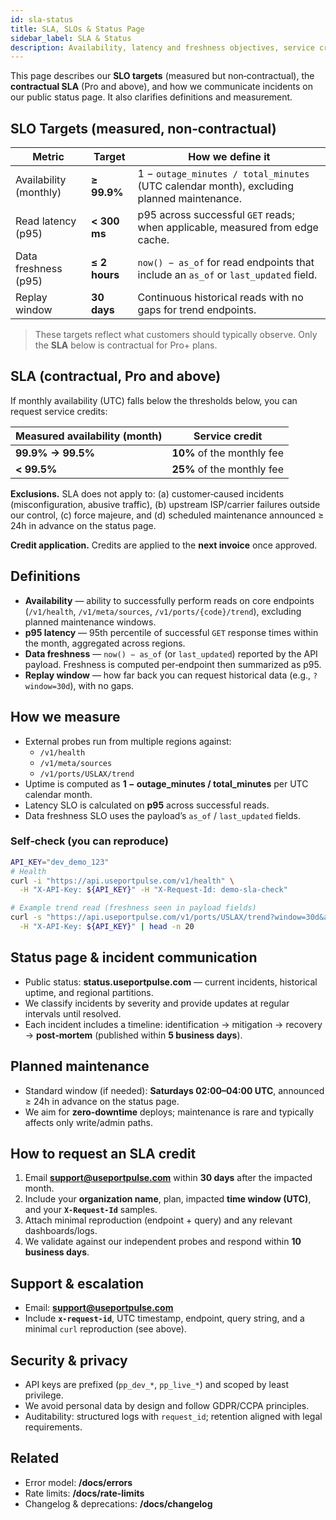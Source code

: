 ```yaml
---
id: sla-status
title: SLA, SLOs & Status Page
sidebar_label: SLA & Status
description: Availability, latency and freshness objectives, service credits, and public status page practices.
---
```


This page describes our **SLO targets** (measured but non‑contractual), the **contractual SLA** (Pro and above), and how we communicate incidents on our public status page. It also clarifies definitions and measurement.

## SLO Targets (measured, non‑contractual)

| Metric                  | Target            | How we define it |
|------------------------|-------------------|------------------|
| Availability (monthly) | **≥ 99.9%**       | 1 − `outage_minutes / total_minutes` (UTC calendar month), excluding planned maintenance. |
| Read latency (p95)     | **&lt; 300 ms**   | p95 across successful `GET` reads; when applicable, measured from edge cache. |
| Data freshness (p95)   | **≤ 2 hours**     | `now() − as_of` for read endpoints that include an `as_of` or `last_updated` field. |
| Replay window          | **30 days**       | Continuous historical reads with no gaps for trend endpoints. |

> These targets reflect what customers should typically observe. Only the **SLA** below is contractual for Pro+ plans.

## SLA (contractual, Pro and above)

If monthly availability (UTC) falls below the thresholds below, you can request service credits:

| Measured availability (month) | Service credit |
|-------------------------------|----------------|
| **99.9% → 99.5%**             | **10%** of the monthly fee |
| **&lt; 99.5%**                 | **25%** of the monthly fee |

**Exclusions.** SLA does not apply to: (a) customer‑caused incidents (misconfiguration, abusive traffic), (b) upstream ISP/carrier failures outside our control, (c) force majeure, and (d) scheduled maintenance announced ≥ 24h in advance on the status page.

**Credit application.** Credits are applied to the **next invoice** once approved.

## Definitions

- **Availability** — ability to successfully perform reads on core endpoints (`/v1/health`, `/v1/meta/sources`, `/v1/ports/{code}/trend`), excluding planned maintenance windows.
- **p95 latency** — 95th percentile of successful `GET` response times within the month, aggregated across regions.
- **Data freshness** — `now() − as_of` (or `last_updated`) reported by the API payload. Freshness is computed per‑endpoint then summarized as p95.
- **Replay window** — how far back you can request historical data (e.g., `?window=30d`), with no gaps.

## How we measure

- External probes run from multiple regions against:
  - `/v1/health`
  - `/v1/meta/sources`
  - `/v1/ports/USLAX/trend`
- Uptime is computed as **1 − outage_minutes / total_minutes** per UTC calendar month.
- Latency SLO is calculated on **p95** across successful reads.
- Data freshness SLO uses the payload’s `as_of` / `last_updated` fields.

### Self‑check (you can reproduce)

```bash
API_KEY="dev_demo_123"
# Health
curl -i "https://api.useportpulse.com/v1/health" \
  -H "X-API-Key: ${API_KEY}" -H "X-Request-Id: demo-sla-check"

# Example trend read (freshness seen in payload fields)
curl -s "https://api.useportpulse.com/v1/ports/USLAX/trend?window=30d&amp;format=json" \
  -H "X-API-Key: ${API_KEY}" | head -n 20
```

## Status page & incident communication

- Public status: **status.useportpulse.com** — current incidents, historical uptime, and regional partitions.
- We classify incidents by severity and provide updates at regular intervals until resolved.
- Each incident includes a timeline: identification → mitigation → recovery → **post‑mortem** (published within **5 business days**).

## Planned maintenance

- Standard window (if needed): **Saturdays 02:00–04:00 UTC**, announced ≥ 24h in advance on the status page.
- We aim for **zero‑downtime** deploys; maintenance is rare and typically affects only write/admin paths.

## How to request an SLA credit

1. Email **support@useportpulse.com** within **30 days** after the impacted month.
2. Include your **organization name**, plan, impacted **time window (UTC)**, and your **`X-Request-Id`** samples.
3. Attach minimal reproduction (endpoint + query) and any relevant dashboards/logs.
4. We validate against our independent probes and respond within **10 business days**.

## Support & escalation

- Email: **support@useportpulse.com**
- Include **`x-request-id`**, UTC timestamp, endpoint, query string, and a minimal `curl` reproduction (see above).

## Security & privacy

- API keys are prefixed (`pp_dev_*`, `pp_live_*`) and scoped by least privilege.
- We avoid personal data by design and follow GDPR/CCPA principles.
- Auditability: structured logs with `request_id`; retention aligned with legal requirements.

## Related

- Error model: **/docs/errors**
- Rate limits: **/docs/rate-limits**
- Changelog & deprecations: **/docs/changelog**
